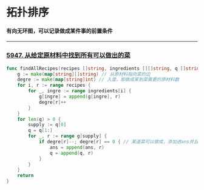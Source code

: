 # 拓扑排序
#### 有向无环图，可以记录做成某件事的前置条件
---

### [5947. 从给定原材料中找到所有可以做出的菜](https://leetcode-cn.com/problems/find-all-possible-recipes-from-given-supplies/)
```go
func findAllRecipes(recipes []string, ingredients [][]string, q []string) (ans []string) {
	g := make(map[string][]string) // 从原材料指向菜的边
	degre := make(map[string]int) // 入度，即做成某到菜需要的原材料数
	for i, r := range recipes {
		for _, ingre := range ingredients[i] {
			g[ingre] = append(g[ingre], r)
			degre[r]++
		}
	}
	for len(q) > 0 {
		supply := q[0]
		q = q[1:]
		for _, r := range g[supply] {
			if degre[r]--; degre[r] == 0 { // 某道菜可以做成，添加进ans并且加入原材料中
				ans = append(ans, r)
				q = append(q, r)
			}
		}
	}
	return
}
```
